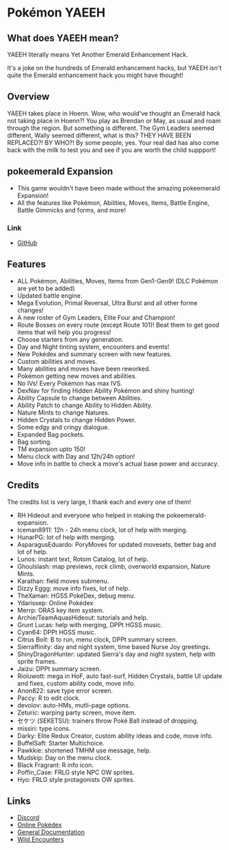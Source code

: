 # Pokémon YAEEH

## What does YAEEH mean?

YAEEH literally means Yet Another Emerald Enhancement Hack.

It's a joke on the hundreds of Emerald enhancement hacks, but YAEEH isn't quite the Emerald enhancement hack you might have thought!

## Overview

YAEEH takes place in Hoenn. Wow, who would've thought an Emerald hack not taking place in Hoenn?! You play as Brendan or May, as usual and roam through the region. But something is different. The Gym Leaders seemed different, Wally seemed different, what is this? THEY HAVE BEEN REPLACED?! BY WHO?! By some people, yes. Your real dad has also come back with the milk to test you and see if you are worth the child suppport!

## pokeemerald Expansion
- This game wouldn't have been made without the amazing pokeemerald Expansion!
- All the features like Pokémon, Abilities, Moves, Items, Battle Engine, Battle Gimmicks and forms, and more!

### Link
- [GitHub](https://github.com/rh-hideout/pokeemerald-expansion)

## Features
- ALL Pokémon, Abilities, Moves, Items from Gen1-Gen9! (DLC Pokémon are yet to be added)
- Updated battle engine.
- Mega Evolution, Primal Reversal, Ultra Burst and all other forme changes!
- A new roster of Gym Leaders, Elite Four and Champion!
- Route Bosses on every route (except Route 101)! Beat them to get good items that will help you progress!
- Choose starters from any generation.
- Day and Night tinting system, encounters and events!
- New Pokédex and summary screen with new features.
- Custom abilities and moves.
- Many abilities and moves have been reworked.
- Pokémon getting new moves and abilities.
- No IVs! Every Pokémon has max IVS.
- DexNav for finding Hidden Ability Pokémon and shiny hunting!
- Ability Capsule to change between Abilities.
- Ability Patch to change Ability to Hidden Ability.
- Nature Mints to change Natures.
- Hidden Crystals to change Hidden Power.
- Some edgy and cringy dialogue.
- Expanded Bag pockets.
- Bag sorting.
- TM expansion upto 150!
- Menu clock with Day and 12h/24h option!
- Move info in battle to check a move's actual base power and accuracy.


## Credits
The credits list is very large, I thank each and every one of them!
- RH Hideout and everyone who helped in making the pokeemerald-expansion.
- Iceman8911: 12h - 24h menu clock, lot of help with merging.
- HunarPG: lot of help with merging.
- AsparagusEduardo: PoryMoves for updated movesets, better bag and lot of help.
- Lunos: instant text, Rotom Catalog, lot of help.
- Ghoulslash: map previews, rock climb, overworld expansion, Nature Mints.
- Karathan:  field moves submenu.
- Dizzy Eggg: move info fixes, lot of help.
- TheXaman: HGSS PokéDex, debug menu.
- Ydarissep: Online Pokédex
- Merrp: ORAS key item system.
- Archie/TeamAquasHideout: tutorials and help.
- Grunt Lucas: help with merging, DPPt HGSS music.
- Cyan64: DPPt HGSS music.
- Citrus Bolt: B to run, menu clock, DPPt summary screen.
- Sierraffinity: day and night system, time based Nurse Joy greetings.
- ShinyDragonHunter: updated Sierra's day and night system, help with sprite frames.
- Jaizu: DPPt summary screen.
- Rioluwott: mega in HoF, auto fast-surf, Hidden Crystals, battle UI update and fixes, custom ability code, move info.
- Anon822: save type error screen.
- Paccy: R to edit clock.
- devolov: auto-HMs,  mutli-page options.
- Zeturic: warping party screen, move item.
- セケツ (SEKETSU): trainers throw Poké Ball instead of dropping.
- missiri: type icons.
- Darky: Elite Redux Creator, custom ability ideas and code, move info.
- BuffelSaft: Starter Multichoice.
- Pawkkie: shortened TMHM use message, help.
- Mudskip: Day on the menu clock.
- Black Fragrant: R info icon.
- Poffin_Case: FRLG style NPC OW sprites.
- Hyo: FRLG style protagonists OW sprites.


## Links
- [Discord](https://discord.gg/zCNUYuK72u)
- [Online Pokédex](https://ydarissep.github.io/YAEEH-Pokedex)
- [General Documentation](https://docs.google.com/spreadsheets/d/1BTwvOnlWT4arpc6ZZTufe7oWPGvPNOl_e3KRwQrmlv4)
- [Wild Encounters](https://docs.google.com/spreadsheets/d/10QrQ0IoaS3JlR8oUPfBSbkUa4wbeCbdRik17_9KYFPs)
